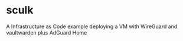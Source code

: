 # sculk
A Infrastructure as Code example deploying a VM with WireGuard and vaultwarden plus AdGuard Home
